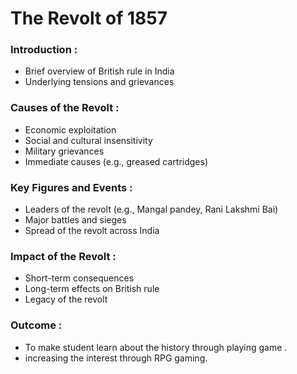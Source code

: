 # The Revolt of 1857

### Introduction :
* Brief overview of British rule in India
* Underlying tensions and grievances

### Causes of the Revolt :
* Economic exploitation
* Social and cultural insensitivity
* Military grievances
* Immediate causes (e.g., greased cartridges)

### Key Figures and Events :
* Leaders of the revolt (e.g., Mangal pandey, Rani Lakshmi Bai)
* Major battles and sieges
* Spread of the revolt across India

### Impact of the Revolt :
* Short-term consequences
* Long-term effects on British rule
* Legacy of the revolt

### Outcome : 
* To make student learn about the history through playing game .
* increasing the interest through RPG gaming.
